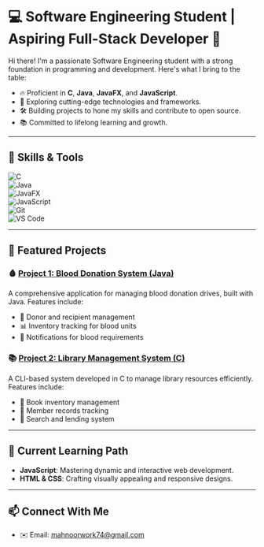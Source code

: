 # 💻 Software Engineering Student | Aspiring Full-Stack Developer 🚀  
Hi there! I'm a passionate Software Engineering student with a strong foundation in programming and development. Here's what I bring to the table:  

- 🔥 Proficient in **C**, **Java**, **JavaFX**, and **JavaScript**.  
- 🌟 Exploring cutting-edge technologies and frameworks.  
- 🛠️ Building projects to hone my skills and contribute to open source.  
- 📚 Committed to lifelong learning and growth.  

---

## 🔧 **Skills & Tools**
![C](https://img.shields.io/badge/-C-00599C?style=flat-square&logo=c&logoColor=white)  
![Java](https://img.shields.io/badge/-Java-007396?style=flat-square&logo=java&logoColor=white)  
![JavaFX](https://img.shields.io/badge/-JavaFX-1F305F?style=flat-square&logo=java&logoColor=white)  
![JavaScript](https://img.shields.io/badge/-JavaScript-F7DF1E?style=flat-square&logo=javascript&logoColor=black)  
![Git](https://img.shields.io/badge/-Git-F05032?style=flat-square&logo=git&logoColor=white)  
![VS Code](https://img.shields.io/badge/-VS%20Code-007ACC?style=flat-square&logo=visual-studio-code&logoColor=white)  

---

## 🚀 **Featured Projects**
### 🩸 [Project 1: Blood Donation System (Java)](https://github.com/your-username/blood-donation-system)  
A comprehensive application for managing blood donation drives, built with Java. Features include:  
- 🏥 Donor and recipient management  
- 📊 Inventory tracking for blood units  
- 🔔 Notifications for blood requirements  

### 📚 [Project 2: Library Management System (C)](https://github.com/your-username/library-management-system)  
A CLI-based system developed in C to manage library resources efficiently. Features include:  
- 📖 Book inventory management  
- 👥 Member records tracking  
- 🔎 Search and lending system  

---

## 🌱 **Current Learning Path**
- **JavaScript**: Mastering dynamic and interactive web development.  
- **HTML & CSS**: Crafting visually appealing and responsive designs.  

---

## 📫 **Connect With Me**
- ✉️ Email: mahnoorwork74@gmail.com


